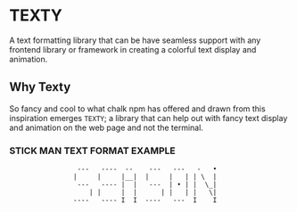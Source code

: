 # TEXTY
A text formatting library that can be have seamless support with any frontend library or framework in creating a colorful text display and animation.

## Why Texty
So fancy and cool to what chalk npm has offered and drawn from this inspiration emerges `TEXTY`; a library that can help out with fancy text display and animation on the web page and not the terminal.


### STICK MAN TEXT FORMAT EXAMPLE

```
                 ---   ----  --    ---   ---   -   •
                |     |     |__|  |     |   | | \  |
                 ---   ---- |  |   ---  | • | |  \_|
                    | |     |  |      | |   | |   \|
                ----   ---- I  I  ----   ---  I    I 
```
